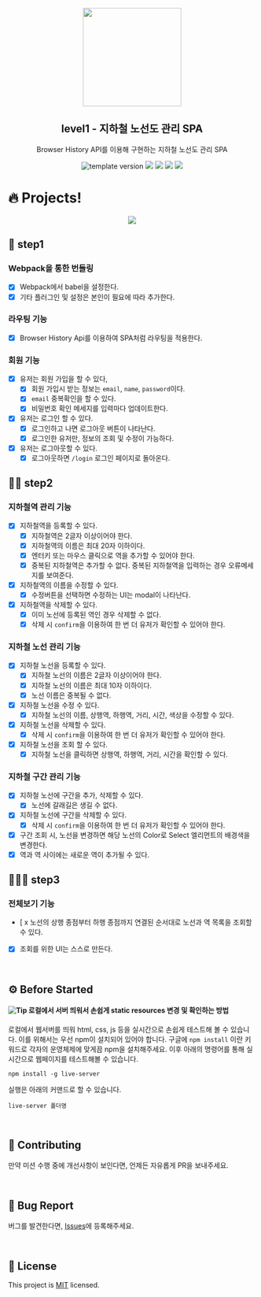 <p align="middle" >
  <img width="200px;" src="./src/images/subway_emoji.png"/>
</p>
<h2 align="middle">level1 - 지하철 노선도 관리 SPA</h2>
<p align="middle">Browser History API를 이용해 구현하는 지하철 노선도 관리 SPA</p>
<p align="middle">
  <img src="https://img.shields.io/badge/version-1.0.0-blue?style=flat-square" alt="template version"/>
  <img src="https://img.shields.io/badge/language-html-red.svg?style=flat-square"/>
  <img src="https://img.shields.io/badge/language-css-blue.svg?style=flat-square"/>
  <img src="https://img.shields.io/badge/language-js-yellow.svg?style=flat-square"/>
  <img src="https://img.shields.io/badge/license-MIT-brightgreen.svg?style=flat-square"/>
</p>

# 🔥 Projects!

<p align="middle">
  <img src="./src/images/readme/subway_app_preview.png">
</p>

## 🎯 step1

### Webpack을 통한 번들링

- [x] Webpack에서 babel을 설정한다.
- [x] 기타 플러그인 및 설정은 본인이 필요에 따라 추가한다.

### 라우팅 기능

- [x] Browser History Api를 이용하여 SPA처럼 라우팅을 적용한다.

### 회원 기능

- [x] 유저는 회원 가입을 할 수 있다,
  - [x] 회원 가입시 받는 정보는 `email`, `name`, `password`이다.
  - [x] `email` 중복확인을 할 수 있다.
  - [x] 비밀번호 확인 메세지를 입력마다 업데이트한다.
- [x] 유저는 로그인 할 수 있다.
  - [x] 로그인하고 나면 로그아웃 버튼이 나타난다.
  - [x] 로그인한 유저만, 정보의 조회 및 수정이 가능하다.
- [x] 유저는 로그아웃할 수 있다.
  - [x] 로그아웃하면 `/login` 로그인 페이지로 돌아온다.

## 🎯🎯 step2

### 지하철역 관리 기능

- [x] 지하철역을 등록할 수 있다.
  - [x] 지하철역은 2글자 이상이어야 한다.
  - [x] 지하철역의 이름은 최대 20자 이하이다.
  - [x] 엔터키 또는 마우스 클릭으로 역을 추가할 수 있어야 한다.
  - [x] 중복된 지하철역은 추가할 수 없다. 중복된 지하철역을 입력하는 경우 오류메세지를 보여준다.
- [x] 지하철역의 이름을 수정할 수 있다.
  - [x] 수정버튼을 선택하면 수정하는 UI는 modal이 나타난다.
- [x] 지하철역을 삭제할 수 있다.
  - [x] 이미 노선에 등록된 역인 경우 삭제할 수 없다.
  - [x] 삭제 시 `confirm`을 이용하여 한 번 더 유저가 확인할 수 있어야 한다.

### 지하철 노선 관리 기능

- [x] 지하철 노선을 등록할 수 있다.
  - [x] 지하철 노선의 이름은 2글자 이상이어야 한다.
  - [x] 지하철 노선의 이름은 최대 10자 이하이다.
  - [x] 노선 이름은 중복될 수 없다.
- [x] 지하철 노선을 수정 수 있다.
  - [x] 지하철 노선의 이름, 상행역, 하행역, 거리, 시간, 색상을 수정할 수 있다.
- [x] 지하철 노선을 삭제할 수 있다.
  - [x] 삭제 시 `confirm`을 이용하여 한 번 더 유저가 확인할 수 있어야 한다.
- [x] 지하철 노선을 조회 할 수 있다.
  - [x] 지하철 노선을 클릭하면 상행역, 하행역, 거리, 시간을 확인할 수 있다.

### 지하철 구간 관리 기능

- [x] 지하철 노선에 구간을 추가, 삭제할 수 있다.
  - [x] 노선에 갈래길은 생길 수 없다.
- [x] 지하철 노선에 구간을 삭제할 수 있다.
  - [x] 삭제 시 `confirm`을 이용하여 한 번 더 유저가 확인할 수 있어야 한다.
- [x] 구간 조회 시, 노선을 변경하면 해당 노선의 Color로 Select 엘리먼트의 배경색을 변경한다.
- [x] 역과 역 사이에는 새로운 역이 추가될 수 있다.

## 🎯🎯🎯 step3

### 전체보기 기능

- [ x 노선의 상행 종점부터 하행 종점까지 연결된 순서대로 노선과 역 목록을 조회할 수 있다.
- [x] 조회를 위한 UI는 스스로 만든다.

<br>

## ⚙️ Before Started

#### <img alt="Tip" src="https://img.shields.io/static/v1.svg?label=&message=Tip&style=flat-square&color=673ab8"> 로컬에서 서버 띄워서 손쉽게 static resources 변경 및 확인하는 방법

로컬에서 웹서버를 띄워 html, css, js 등을 실시간으로 손쉽게 테스트해 볼 수 있습니다. 이를 위해서는 우선 npm이 설치되어 있어야 합니다. 구글에 `npm install` 이란 키워드로 각자의 운영체제에 맞게끔 npm을 설치해주세요. 이후 아래의 명령어를 통해 실시간으로 웹페이지를 테스트해볼 수 있습니다.

```
npm install -g live-server
```

실행은 아래의 커맨드로 할 수 있습니다.

```
live-server 폴더명
```

<br>

## 👏 Contributing

만약 미션 수행 중에 개선사항이 보인다면, 언제든 자유롭게 PR을 보내주세요.

<br>

## 🐞 Bug Report

버그를 발견한다면, [Issues](https://github.com/woowacourse/javascript-subway/issues)에 등록해주세요.

<br>

## 📝 License

This project is [MIT](https://github.com/woowacourse/javascript-subway/blob/main/LICENSE) licensed.
